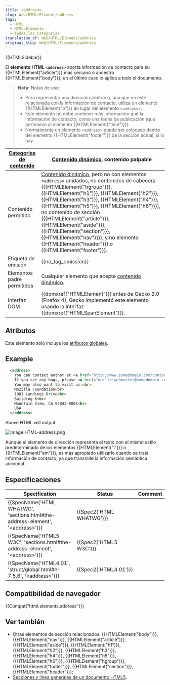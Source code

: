 ```yaml
---
title: <address>
slug: Web/HTML/Element/address
tags:
  - HTML
  - HTML:Elemento
  - Todas_las_Categorías
translation_of: Web/HTML/Element/address
original_slug: Web/HTML/Elemento/address
---
```

{{HTMLSidebar}}

El **elemento HTML `<address>`** aporta información de contacto para su {{HTMLElement("article")}} más cercano o ancestro {{HTMLElement("body")}}; en el último caso lo aplica a todo el documento.

> **Nota:** Notas de uso:
>
> - Para representar una dirección arbitraria, una que no esté relacionada con la información de contacto, utiliza un elemento {{HTMLElement("p")}} en lugar del elemento `<address>`.
> - Este elemento no debe contener más información que la información de contacto, como una fecha de publicación (que pertenece al elemento {{HTMLElement("time")}}).
> - Normalmente un elemento `<address>` puede ser colocado dentro del elemento {{HTMLElement("footer")}} de la sección actual, si lo hay.

| [Categorías de contenido](/es/docs/Web/Guide/HTML/categorias_de_contenido) | [Contenido dinámico](/es/docs/Web/Guide/HTML/categorias_de_contenido#Contenido_dinámico), contenido palpable                                                                                                                                                                                                                                                                                                                                                                                                                                                                                                                                     |
| -------------------------------------------------------------------------- | ------------------------------------------------------------------------------------------------------------------------------------------------------------------------------------------------------------------------------------------------------------------------------------------------------------------------------------------------------------------------------------------------------------------------------------------------------------------------------------------------------------------------------------------------------------------------------------------------------------------------------------------------ |
| Contenido permitido                                                        | [Contenido dinámico](/es/docs/Web/Guide/HTML/categorias_de_contenido#Contenido_dinámico), pero no con elementos `<address>` anidados, no contenidos de cabecera ({{HTMLElement("hgroup")}}, {{HTMLElement("h1")}}, {{HTMLElement("h2")}}, {{HTMLElement("h3")}}, {{HTMLElement("h4")}}, {{HTMLElement("h5")}}, {{HTMLElement("h6")}}), no contenido de sección ({{HTMLElement("article")}}, {{HTMLElement("aside")}}, {{HTMLElement("section")}}, {{HTMLElement("nav")}}), y no elemento {{HTMLElement("header")}} o {{HTMLElement("footer")}}. |
| Etiqueta de omisión                                                        | {{no_tag_omission}}                                                                                                                                                                                                                                                                                                                                                                                                                                                                                                                                                                                                                         |
| Elementos padre permitidos                                                 | Cualquier elemento que acepte [contenido dinámico](/es/docs/Web/Guide/HTML/categorias_de_contenido#Contenido_dinámico).                                                                                                                                                                                                                                                                                                                                                                                                                                                                                                                          |
| Interfaz DOM                                                               | {{domxref("HTMLElement")}} antes de Gecko 2.0 (Firefox 4), Gecko implementó este elemento usando la interfaz {{domxref("HTMLSpanElement")}}.                                                                                                                                                                                                                                                                                                                                                                                                                                                                                 |

## Atributos

Este elemento solo incluye los [atributos globales](/es/docs/Web/HTML/Atributos_Globales).

## Example

```html
  <address>
    You can contact author at <a href="http://www.somedomain.com/contact">www.somedomain.com</a>.<br>
    If you see any bugs, please <a href="mailto:webmaster@somedomain.com">contact webmaster</a>.<br>
    You may also want to visit us:<br>
    Mozilla Foundation<br>
    1981 Landings Drive<br>
    Building K<br>
    Mountain View, CA 94043-0801<br>
    USA
  </address>
```

Above HTML will output:

![Image:HTML-address.png](/@api/deki/files/238/=HTML-address.png)

Aunque el elemento de dirección representa el texto con el mismo estilo predeterminado de los elementos {{HTMLElement("i")}} o {{HTMLElement("em")}}, es más apropiado utilizarlo cuando se trata información de contacto, ya que transmite la información semántica adicional.

## Especificaciones

| Specification                                                                                                    | Status                           | Comment |
| ---------------------------------------------------------------------------------------------------------------- | -------------------------------- | ------- |
| {{SpecName('HTML WHATWG', 'sections.html#the-address-element', '&lt;address&gt;')}} | {{Spec2('HTML WHATWG')}} |         |
| {{SpecName('HTML5 W3C', 'sections.html#the-address-element', '&lt;address&gt;')}}     | {{Spec2('HTML5 W3C')}}     |         |
| {{SpecName('HTML4.01', 'struct/global.html#h-7.5.6', '&lt;address&gt;')}}                 | {{Spec2('HTML4.01')}}     |         |

## Compatibilidad de navegador

{{Compat("html.elements.address")}}

## Ver también

- Otras elementos de sección relacionados: {{HTMLElement("body")}}, {{HTMLElement("nav")}}, {{HTMLElement("article")}}, {{HTMLElement("aside")}}, {{HTMLElement("h1")}}, {{HTMLElement("h2")}}, {{HTMLElement("h3")}}, {{HTMLElement("h4")}}, {{HTMLElement("h5")}}, {{HTMLElement("h6")}}, {{HTMLElement("hgroup")}}, {{HTMLElement("footer")}}, {{HTMLElement("section")}}, {{HTMLElement("header")}};
- [Secciones y línea generales de un documento HTML5](/es/docs/Sections_and_Outlines_of_an_HTML5_document).
